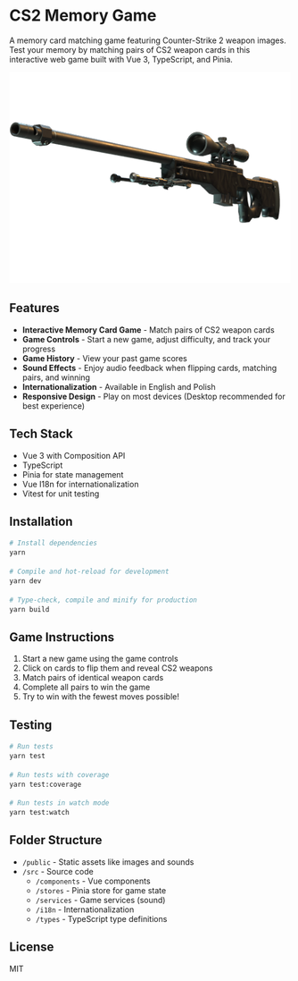 # CS2 Memory Game

A memory card matching game featuring Counter-Strike 2 weapon images. Test your memory by matching pairs of CS2 weapon cards in this interactive web game built with Vue 3, TypeScript, and Pinia.

![CS2 Memory Game Screenshot](./public/images/awp.png)

## Features

- **Interactive Memory Card Game** - Match pairs of CS2 weapon cards
- **Game Controls** - Start a new game, adjust difficulty, and track your progress
- **Game History** - View your past game scores
- **Sound Effects** - Enjoy audio feedback when flipping cards, matching pairs, and winning
- **Internationalization** - Available in English and Polish
- **Responsive Design** - Play on most devices (Desktop recommended for best experience)

## Tech Stack

- Vue 3 with Composition API
- TypeScript
- Pinia for state management
- Vue I18n for internationalization
- Vitest for unit testing

## Installation

```sh
# Install dependencies
yarn

# Compile and hot-reload for development
yarn dev

# Type-check, compile and minify for production
yarn build
```

## Game Instructions

1. Start a new game using the game controls
2. Click on cards to flip them and reveal CS2 weapons
3. Match pairs of identical weapon cards
4. Complete all pairs to win the game
5. Try to win with the fewest moves possible!

## Testing

```sh
# Run tests
yarn test

# Run tests with coverage
yarn test:coverage

# Run tests in watch mode
yarn test:watch
```

## Folder Structure

- `/public` - Static assets like images and sounds
- `/src` - Source code
  - `/components` - Vue components
  - `/stores` - Pinia store for game state
  - `/services` - Game services (sound)
  - `/i18n` - Internationalization
  - `/types` - TypeScript type definitions

## License

MIT
